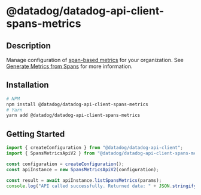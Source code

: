 # @datadog/datadog-api-client-spans-metrics

## Description

Manage configuration of [span-based metrics](https://app.datadoghq.com/apm/traces/generate-metrics) for your organization. See [Generate Metrics from Spans](https://docs.datadoghq.com/tracing/trace_pipeline/generate_metrics/) for more information.

## Installation

```sh
# NPM
npm install @datadog/datadog-api-client-spans-metrics
# Yarn
yarn add @datadog/datadog-api-client-spans-metrics
```

## Getting Started
```ts
import { createConfiguration } from "@datadog/datadog-api-client";
import { SpansMetricsApiV2 } from "@datadog/datadog-api-client-spans-metrics";

const configuration = createConfiguration();
const apiInstance = new SpansMetricsApiV2(configuration);

const result = await apiInstance.listSpansMetrics(params);
console.log("API called successfully. Returned data: " + JSON.stringify(result));
```
